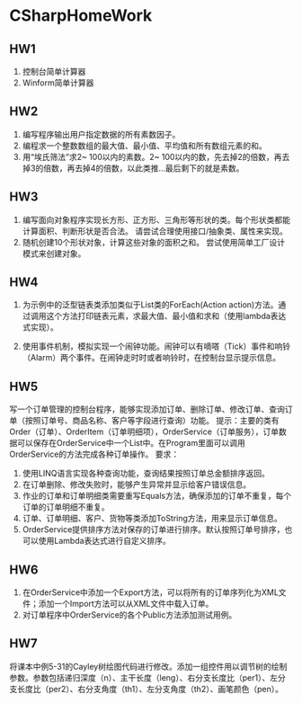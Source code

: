 # CSharpHomeWork

## HW1
1. 控制台简单计算器
2. Winform简单计算器

## HW2
1. 编写程序输出用户指定数据的所有素数因子。
2. 编程求一个整数数组的最大值、最小值、平均值和所有数组元素的和。
3. 用“埃氏筛法”求2~ 100以内的素数。2~ 100以内的数，先去掉2的倍数，再去掉3的倍数，再去掉4的倍数，以此类推...最后剩下的就是素数。

## HW3
1. 编写面向对象程序实现长方形、正方形、三角形等形状的类。每个形状类都能计算面积、判断形状是否合法。 请尝试合理使用接口/抽象类、属性来实现。
2. 随机创建10个形状对象，计算这些对象的面积之和。 尝试使用简单工厂设计模式来创建对象。

## HW4
1. 为示例中的泛型链表类添加类似于List<T>类的ForEach(Action<T> action)方法。通过调用这个方法打印链表元素，求最大值、最小值和求和（使用lambda表达式实现）。

2. 使用事件机制，模拟实现一个闹钟功能。闹钟可以有嘀嗒（Tick）事件和响铃（Alarm）两个事件。在闹钟走时时或者响铃时，在控制台显示提示信息。

## HW5
写一个订单管理的控制台程序，能够实现添加订单、删除订单、修改订单、查询订单（按照订单号、商品名称、客户等字段进行查询）功能。
提示：主要的类有Order（订单）、OrderItem（订单明细项），OrderService（订单服务），订单数据可以保存在OrderService中一个List中。在Program里面可以调用OrderService的方法完成各种订单操作。
要求：
1. 使用LINQ语言实现各种查询功能，查询结果按照订单总金额排序返回。
2. 在订单删除、修改失败时，能够产生异常并显示给客户错误信息。
3. 作业的订单和订单明细类需要重写Equals方法，确保添加的订单不重复，每个订单的订单明细不重复。
4. 订单、订单明细、客户、货物等类添加ToString方法，用来显示订单信息。
5. OrderService提供排序方法对保存的订单进行排序。默认按照订单号排序，也可以使用Lambda表达式进行自定义排序。

## HW6
1. 在OrderService中添加一个Export方法，可以将所有的订单序列化为XML文件；添加一个Import方法可以从XML文件中载入订单。
2. 对订单程序中OrderService的各个Public方法添加测试用例。

## HW7
将课本中例5-31的Cayley树绘图代码进行修改。添加一组控件用以调节树的绘制参数。参数包括递归深度（n）、主干长度（leng）、右分支长度比（per1）、左分支长度比（per2）、右分支角度（th1）、左分支角度（th2）、画笔颜色（pen）。
